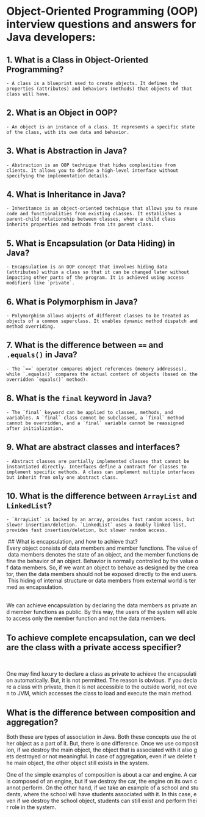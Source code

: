    

# **Object-Oriented Programming (OOP)** interview questions and answers for Java developers:

## 1. **What is a Class in Object-Oriented Programming?**
    
    - A class is a blueprint used to create objects. It defines the properties (attributes) and behaviors (methods) that objects of that class will have.
## 2. **What is an Object in OOP?**
    
    - An object is an instance of a class. It represents a specific state of the class, with its own data and behavior.
## 3. **What is Abstraction in Java?**
    
    - Abstraction is an OOP technique that hides complexities from clients. It allows you to define a high-level interface without specifying the implementation details.
## 4. **What is Inheritance in Java?**
    
    - Inheritance is an object-oriented technique that allows you to reuse code and functionalities from existing classes. It establishes a parent-child relationship between classes, where a child class inherits properties and methods from its parent class.
## 5. **What is Encapsulation (or Data Hiding) in Java?**
    
    - Encapsulation is an OOP concept that involves hiding data (attributes) within a class so that it can be changed later without impacting other parts of the program. It is achieved using access modifiers like `private`.
## 6. **What is Polymorphism in Java?**
    
    - Polymorphism allows objects of different classes to be treated as objects of a common superclass. It enables dynamic method dispatch and method overriding.
## 7. **What is the difference between `==` and `.equals()` in Java?**
    
    - The `==` operator compares object references (memory addresses), while `.equals()` compares the actual content of objects (based on the overridden `equals()` method).
## 8. **What is the `final` keyword in Java?**
    
    - The `final` keyword can be applied to classes, methods, and variables. A `final` class cannot be subclassed, a `final` method cannot be overridden, and a `final` variable cannot be reassigned after initialization.
## 9. **What are abstract classes and interfaces?**
    
    - Abstract classes are partially implemented classes that cannot be instantiated directly. Interfaces define a contract for classes to implement specific methods. A class can implement multiple interfaces but inherit from only one abstract class.
## 10. **What is the difference between `ArrayList` and `LinkedList`?**
    
    - `ArrayList` is backed by an array, provides fast random access, but slower insertion/deletion. `LinkedList` uses a doubly linked list, provides fast insertion/deletion, but slower random access.

 ## What is encapsulation, and how to achieve that?
 
Every object consists of data members and member functions. The value of data members denotes the state of an object, and the member functions define the behavior of an object. Behavior is normally controlled by the value of data members. So, if we want an object to behave as designed by the creator, then the data members should not be exposed directly to the end users. This hiding of internal structure or data members from external world is termed as encapsulation.

 
We can achieve encapsulation by declaring the data members as private and member functions as public. By this way, the users of the system will able to access only the member function and not the data members.

## To achieve complete encapsulation, can we declare the class with a private access specifier?

 

One may find luxury to declare a class as private to achieve the encapsulation automatically. But, it is not permitted. The reason is obvious. If you declare a class with private, then it is not accessible to the outside world, not even to JVM, which accesses the class to load and execute the main method.
## What is the difference between composition and aggregation?

Both these are types of association in Java. Both these concepts use the other object as a part of it. But, there is one difference. Once we use composition, if we destroy the main object, the object that is associated with it also gets destroyed or not meaningful. In case of aggregation, even if we delete the main object, the other object still exists in the system.

One of the simple examples of composition is about a car and engine. A car is composed of an engine, but if we destroy the car, the engine on its own cannot perform. On the other hand, if we take an example of a school and students, where the school will have students associated with it. In this case, even if we destroy the school object, students can still exist and perform their role in the system.
